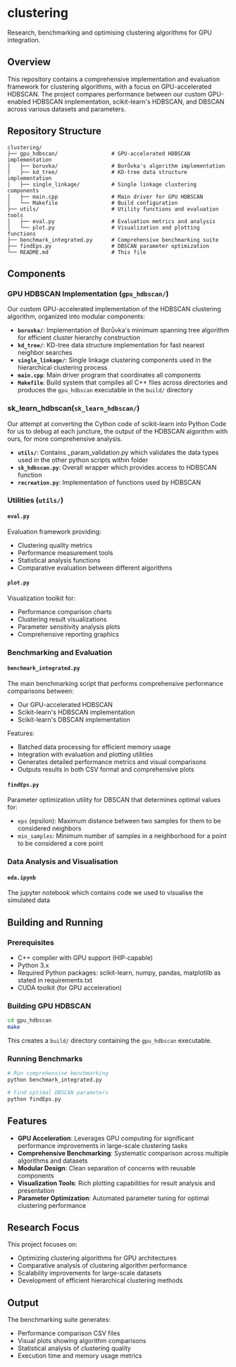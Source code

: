 # clustering

Research, benchmarking and optimising clustering algorithms for GPU integration.

## Overview

This repository contains a comprehensive implementation and evaluation framework for clustering algorithms, with a focus on GPU-accelerated HDBSCAN. The project compares performance between our custom GPU-enabled HDBSCAN implementation, scikit-learn's HDBSCAN, and DBSCAN across various datasets and parameters.

## Repository Structure

```
clustering/
├── gpu_hdbscan/                 # GPU-accelerated HDBSCAN implementation
│   ├── boruvka/                 # Borůvka's algorithm implementation
│   ├── kd_tree/                 # KD-tree data structure implementation  
│   ├── single_linkage/          # Single linkage clustering components
│   ├── main.cpp                 # Main driver for GPU HDBSCAN
│   └── Makefile                 # Build configuration
├── utils/                       # Utility functions and evaluation tools
│   ├── eval.py                  # Evaluation metrics and analysis
│   └── plot.py                  # Visualization and plotting functions
├── benchmark_integrated.py      # Comprehensive benchmarking suite
├── findEps.py                   # DBSCAN parameter optimization
└── README.md                    # This file
```

## Components

### GPU HDBSCAN Implementation (`gpu_hdbscan/`)

Our custom GPU-accelerated implementation of the HDBSCAN clustering algorithm, organized into modular components:

- **`boruvka/`**: Implementation of Borůvka's minimum spanning tree algorithm for efficient cluster hierarchy construction
- **`kd_tree/`**: KD-tree data structure implementation for fast nearest neighbor searches
- **`single_linkage/`**: Single linkage clustering components used in the hierarchical clustering process
- **`main.cpp`**: Main driver program that coordinates all components
- **`Makefile`**: Build system that compiles all C++ files across directories and produces the `gpu_hdbscan` executable in the `build/` directory

### sk_learn_hdbscan(`sk_learn_hdbscan/`)

Our attempt at converting the Cython code of scikit-learn into Python Code for us to debug at each juncture, the output of the HDBSCAN algorithm with ours, for more comprehensive analysis.

- **`utils/`**: Contains _param_validation.py which validates the data types used in the other python scripts within folder
- **`sk_hdbscan.py`**: Overall wrapper which provides access to HDBSCAN function
- **`recreation.py`**: Implementation of functions used by HDBSCAN

### Utilities (`utils/`)

#### `eval.py`
Evaluation framework providing:
- Clustering quality metrics
- Performance measurement tools
- Statistical analysis functions
- Comparative evaluation between different algorithms

#### `plot.py`
Visualization toolkit for:
- Performance comparison charts
- Clustering result visualizations
- Parameter sensitivity analysis plots
- Comprehensive reporting graphics


### Benchmarking and Evaluation

#### `benchmark_integrated.py`
The main benchmarking script that performs comprehensive performance comparisons between:
- Our GPU-accelerated HDBSCAN
- Scikit-learn's HDBSCAN implementation  
- Scikit-learn's DBSCAN implementation

Features:
- Batched data processing for efficient memory usage
- Integration with evaluation and plotting utilities
- Generates detailed performance metrics and visual comparisons
- Outputs results in both CSV format and comprehensive plots

#### `findEps.py`
Parameter optimization utility for DBSCAN that determines optimal values for:
- `eps` (epsilon): Maximum distance between two samples for them to be considered neighbors
- `min_samples`: Minimum number of samples in a neighborhood for a point to be considered a core point

### Data Analysis and Visualisation

#### `eda.ipynb`
The jupyter notebook which contains code we used to visualise the simulated data
## Building and Running

### Prerequisites
- C++ compiler with GPU support (HIP-capable)
- Python 3.x
- Required Python packages: scikit-learn, numpy, pandas, matplotlib as stated in requirements.txt
- CUDA toolkit (for GPU acceleration)

### Building GPU HDBSCAN
```bash
cd gpu_hdbscan
make
```
This creates a `build/` directory containing the `gpu_hdbscan` executable.

### Running Benchmarks
```bash
# Run comprehensive benchmarking
python benchmark_integrated.py

# Find optimal DBSCAN parameters
python findEps.py
```

## Features

- **GPU Acceleration**: Leverages GPU computing for significant performance improvements in large-scale clustering tasks
- **Comprehensive Benchmarking**: Systematic comparison across multiple algorithms and datasets
- **Modular Design**: Clean separation of concerns with reusable components
- **Visualization Tools**: Rich plotting capabilities for result analysis and presentation
- **Parameter Optimization**: Automated parameter tuning for optimal clustering performance

## Research Focus

This project focuses on:
- Optimizing clustering algorithms for GPU architectures
- Comparative analysis of clustering algorithm performance
- Scalability improvements for large-scale datasets
- Development of efficient hierarchical clustering methods

## Output

The benchmarking suite generates:
- Performance comparison CSV files
- Visual plots showing algorithm comparisons
- Statistical analysis of clustering quality
- Execution time and memory usage metrics
